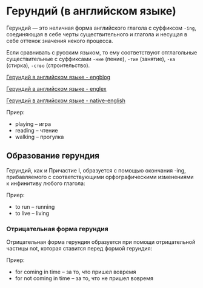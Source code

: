 # Герундий (в английском языке)

Герундий — это неличная форма английского глагола с суффиксом `-ing`, соединяющая в себе черты существительного 
и глагола и несущая в себе оттенок значения некого процесса.

Если сравнивать с русским языком, то ему соответствуют отглагольные существительные с суффиксами `-ние` (пение), 
`-тие` (занятие), `-ка` (стирка), `-ство` (строительство).

[Герундий в английском языке - engblog](https://engblog.ru/gerund)

[Герундий в английском языке - englex](https://englex.ru/gerund/)

[Герундий в английском языке - native-english](https://www.native-english.ru/grammar/gerund)

Приер:

- playing – игра
- reading – чтение
- walking – прогулка


## Образование герундия

Герундий, как и Причастие I, образуется с помощью окончания -ing, прибавляемого с соответствующими орфографическими изменениями к инфинитиву любого глагола:

Приер:

- to run – running
- to live – living

### Отрицательная форма герундия 

Отрицательная форма герундия образуется при помощи отрицательной частицы not, которая ставится перед формой герундия:

Приер:

- for coming in time – за то, что пришел вовремя
- for not coming in time – за то, что не пришел вовремя
